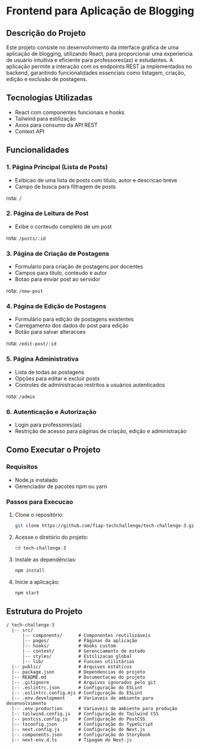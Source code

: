 # Frontend para Aplicação de Blogging

## Descrição do Projeto

Este projeto consiste no desenvolvimento da interface gráfica de uma aplicação de blogging, utilizando React, para proporcionar uma experiencia de usuário intuitiva e eficiente para professores(as) e estudantes. A aplicação permite a interação com os endpoints REST ja implementados no backend, garantindo funcionalidades essenciais como listagem, criação, edição e exclusão de postagens.

## Tecnologias Utilizadas

- React com componentes funcionais e hooks
- Tailwind para estilização
- Axios para consumo da API REST
- Context API

## Funcionalidades

### 1. Página Principal (Lista de Posts)

- Exibicao de uma lista de posts com titulo, autor e descricao breve
- Campo de busca para filtragem de posts

rota: `/`

### 2. Página de Leitura de Post

- Exibe o conteudo completo de um post

rota: `/posts/:id`

### 3. Página de Criação de Postagens

- Formulario para criação de postagens por docentes
- Campos para titulo, conteudo e autor
- Botao para enviar post ao servidor

rota: `/new-post`

### 4. Página de Edição de Postagens

- Formulário para edição de postagens existentes
- Carregamento dos dados do post para edição
- Botão para salvar alteracoes

rota: `/edit-post/:id`

### 5. Página Administrativa

- Lista de todas as postagens
- Opções para editar e excluir posts
- Controles de administracao restritos a usuários autenticados

rota: `/admin`

### 6. Autenticação e Autorização

- Login para professores(as)
- Restrição de acesso para páginas de criação, edição e administração

## Como Executar o Projeto

### Requisitos

- Node.js instalado
- Gerenciador de pacotes npm ou yarn

### Passos para Execucao

1. Clone o repositório:
   ```sh
   git clone https://github.com/fiap-techchallenge/tech-challenge-3.git
   ```
2. Acesse o diretório do projeto:
   ```sh
   cd tech-challenge-3
   ```
3. Instale as dependências:
   ```sh
   npm install
   ```
4. Inicie a aplicação:
   ```sh
   npm start
   ```

## Estrutura do Projeto

```
/ tech-challenge-3
  |-- src/
      |-- components/      # Componentes reutilizáveis
      |-- pages/           # Páginas da aplicação
      |-- hooks/           # Hooks custom
      |-- context/         # Gerenciamento de estado
      |-- styles/          # Estilizacao global
      |-- lib/             # Funcoes utilitárias
  |-- public/              # Arquivos estáticos
  |-- package.json         # Dependencias do projeto
  |-- README.md            # Documentacao do projeto
  |-- .gitignore           # Arquivos ignorados pelo git
  |-- .eslintrc.json       # Configuração do ESLint
  |-- .eslintrc.config.mjs # Configuração do ESLint
  |-- .env.development     # Variaveis de ambiente para desenvolvimento
  |-- .env.production      # Variaveis de ambiente para produção
  |-- tailwind.config.js   # Configuração do Tailwind CSS
  |-- postcss.config.js    # Configuração do PostCSS
  |-- tsconfig.json        # Configuração do TypeScript
  |-- next.config.js       # Configuração do Next.js
  |-- components.json      # Configuração do Storybook
  |-- next-env.d.ts        # Tipagem do Next.js
```
